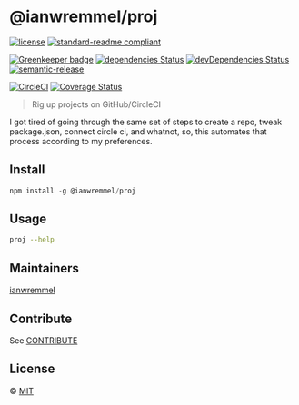 # @ianwremmel/proj

[![license](https://img.shields.io/github/license/ianwremmel/proj.svg)](https://github.com/ianwremmel/proj/blob/master/LICENSE)
[![standard-readme compliant](https://img.shields.io/badge/readme%20style-standard-brightgreen.svg?style=flat-square)](https://github.com/RichardLitt/standard-readme)

[![Greenkeeper badge](https://badges.greenkeeper.io/ianwremmel/proj.svg?token=b69615dc91154605c9158b200b6477769189ed9a1dabbb53815b37d950bcdbd9&ts=1509213245851)](https://greenkeeper.io/)
[![dependencies Status](https://david-dm.org/ianwremmel/proj/status.svg)](https://david-dm.org/ianwremmel/proj)
[![devDependencies Status](https://david-dm.org/ianwremmel/proj/dev-status.svg)](https://david-dm.org/ianwremmel/proj?type=dev)
[![semantic-release](https://img.shields.io/badge/%20%20%F0%9F%93%A6%F0%9F%9A%80-semantic--release-e10079.svg)](https://github.com/semantic-release/semantic-release)

[![CircleCI](https://circleci.com/gh/ianwremmel/proj.svg?style=svg)](https://circleci.com/gh/ianwremmel/proj)
[![Coverage Status](https://coveralls.io/repos/github/ianwremmel/proj/badge.svg?branch=master)](https://coveralls.io/github/ianwremmel/proj?branch=master)

> Rig up projects on GitHub/CircleCI

I got tired of going through the same set of steps to create a repo, tweak package.json, connect circle ci, and whatnot, so, this automates that process according to my preferences.

## Install

```js
npm install -g @ianwremmel/proj
```

## Usage

```bash
proj --help
```

## Maintainers

[ianwremmel](https://github.com/ianwremmel)

## Contribute

See [CONTRIBUTE](CONTRIBUTE.md)

## License

&copy; [MIT](LICENSE)
